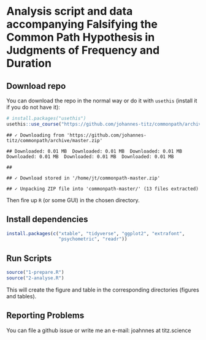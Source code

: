 
# Analysis script and data accompanying Falsifying the Common Path Hypothesis in Judgments of Frequency and Duration

## Download repo

You can download the repo in the normal way or do it with `usethis`
(install it if you do not have it):

``` r
# install.packages("usethis")
usethis::use_course("https://github.com/johannes-titz/commonpath/archive/master.zip")
```

    ## ✓ Downloading from 'https://github.com/johannes-titz/commonpath/archive/master.zip'

    ## Downloaded: 0.01 MB  Downloaded: 0.01 MB  Downloaded: 0.01 MB  Downloaded: 0.01 MB  Downloaded: 0.01 MB  Downloaded: 0.01 MB

    ## 

    ## ✓ Download stored in '/home/jt/commonpath-master.zip'

    ## ✓ Unpacking ZIP file into 'commonpath-master/' (13 files extracted)

Then fire up `R` (or some GUI) in the chosen directory.

## Install dependencies

``` r
install.packages(c("xtable", "tidyverse", "ggplot2", "extrafont",
                   "psychometric", "readr"))
```

## Run Scripts

``` r
source("1-prepare.R")
source("2-analyse.R")
```

This will create the figure and table in the corresponding directories
(figures and tables).

## Reporting Problems

You can file a github issue or write me an e-mail: joahnnes at
titz.science
